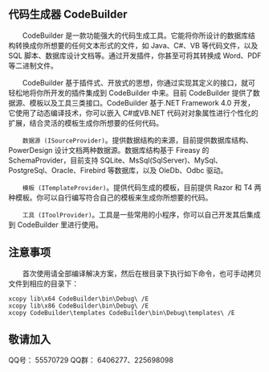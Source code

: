 ## 代码生成器 CodeBuilder

  CodeBuilder 是一款功能强大的代码生成工具。它能将你所设计的数据库结构转换成你所想要的任何文本形式的文件，如 Java、C#、VB 等代码文件，以及 SQL 脚本、数据库设计文档等。通过开发插件，你甚至可将其转换成 Word、PDF 等二进制文件。

  CodeBuilder 基于插件式、开放式的思想，你通过实现其定义的接口，就可轻松地将你所开发的插件集成到 CodeBuilder 中来。目前 CodeBuilder 提供了数据源、模板以及工具三类接口。CodeBuilder 基于.NET Framework 4.0 开发，它使用了动态编译技术，你可以嵌入 C#或VB.NET 代码对对象属性进行个性化的扩展，结合灵活的模板生成你所想要的任何代码。

  `数据源 (ISourceProvider)`。提供数据结构的来源，目前提供数据库结构、PowerDesign 设计文档两种数据源。数据库结构基于 Fireasy 的 SchemaProvider，目前支持 SQLite、MsSql(SqlServer)、MySql、PostgreSql、Oracle、Firebird 等数据库，以及 OleDb、Odbc 驱动。

  `模板 (ITemplateProvider)`。提供代码生成的模板，目前提供 Razor 和 T4 两种模板。你可以自行编写符合自己的模板来生成你所想要的代码。

  `工具 (IToolProvider)`。工具是一些常用的小程序，你可以自己开发其后集成到 CodeBuilder 里进行使用。


## 注意事项

  首次使用请全部编译解决方案，然后在根目录下执行如下命令，也可手动拷贝文件到相应的目录下：

```
xcopy lib\x64 CodeBuilder\bin\Debug\ /E
xcopy lib\x86 CodeBuilder\bin\Debug\ /E
xcopy CodeBuilder\templates CodeBuilder\bin\Debug\templates\ /E
```

## 敬请加入

QQ号： 55570729   QQ群： 6406277、225698098
